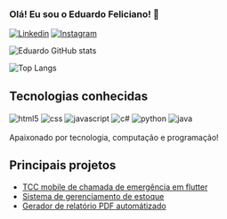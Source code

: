 ### Olá! Eu sou o Eduardo Feliciano! 👋

[![Linkedin](https://img.shields.io/badge/LinkedIn-0077B5?style=for-the-badge&logo=linkedin&logoColor=whit)](www.linkedin.com/in/eduardo-feliciano)
[![Instagram](https://img.shields.io/badge/Instagram-E4405F?style=for-the-badge&logo=instagram&logoColor=white)](https://www.instagram.com/edu74narut/)

![Eduardo GitHub stats](https://github-readme-stats.vercel.app/api?username=edu74narut&show_icons=true&theme=tokyonight)

![Top Langs](https://github-readme-stats.vercel.app/api/top-langs/?username=edu74narut&layout=compact)

## Tecnologias conhecidas

<div style="display: inline block">
 <img align="center" alt="html5" src="https://img.shields.io/badge/HTML5-E34F26?style=for-the-badge&logo=html5&logoColor=white">
 <img align="center" alt="css" src="    https://img.shields.io/badge/CSS3-1572B6?style=for-the-badge&logo=css3&logoColor=white">
 <img align="center" alt="javascript" src="https://img.shields.io/badge/JavaScript-F7DF1E?style=for-the-badge&logo=javascript&logoColor=black">
 <img align="center" alt="c#" src="https://img.shields.io/badge/.NET-5C2D91?style=for-the-badge&logo=.net&logoColor=white">
 <img align="center" alt="python" src="https://img.shields.io/badge/Python-14354C?style=for-the-badge&logo=python&logoColor=white">
 <img align="center" alt="java" src="https://img.shields.io/badge/Java-ED8B00?style=for-the-badge&logo=openjdk&logoColor=white">
</div></br>
Apaixonado por tecnologia, computação e programação!

## Principais projetos
- [TCC mobile de chamada de emergência em flutter](https://github.com/edu74narut/TCC_Flutter)</br>
- [Sistema de gerenciamento de estoque](https://github.com/edu74narut/pjt_Administrador_Estoque)</br>
- [Gerador de relatório PDF automátizado](https://github.com/edu74narut/Gerador-De-PDF/tree/main)
